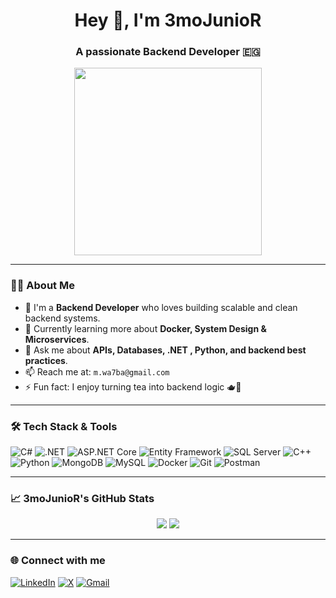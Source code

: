 <h1 align="center">Hey 👋, I'm 3moJunioR </h1>
<h3 align="center">A passionate Backend Developer 🇪🇬</h3>

<p align="center">
  <img src="https://media.giphy.com/media/qgQUggAC3Pfv687qPC/giphy.gif" width="300" />
</p>

---

### 👨‍💻 About Me

- 🔧 I'm a **Backend Developer** who loves building scalable and clean backend systems.
- 🌱 Currently learning more about **Docker, System Design & Microservices**.
- 💬 Ask me about **APIs, Databases, .NET , Python, and backend best practices**.
- 📫 Reach me at: `m.wa7ba@gmail.com`
- ⚡ Fun fact: I enjoy turning tea into backend logic 🫖🍵

---

### 🛠️ Tech Stack & Tools

![C#](https://img.shields.io/badge/-CSharp-239120?style=flat&logo=c-sharp&logoColor=white)
![.NET](https://img.shields.io/badge/-.NET-512BD4?style=flat&logo=dotnet&logoColor=white)
![ASP.NET Core](https://img.shields.io/badge/-ASP.NET_Core-512BD4?style=flat&logo=dotnet&logoColor=white)
![Entity Framework](https://img.shields.io/badge/-Entity_Framework-6DB33F?style=flat&logo=nuget&logoColor=white)
![SQL Server](https://img.shields.io/badge/-SQL_Server-CC2927?style=flat&logo=microsoft-sql-server&logoColor=white)
![C++](https://img.shields.io/badge/-C++-00599C?style=flat&logo=c%2B%2B&logoColor=white)
![Python](https://img.shields.io/badge/-Python-3776AB?style=flat&logo=python&logoColor=white)
![MongoDB](https://img.shields.io/badge/-MongoDB-4EA94B?style=flat&logo=mongodb&logoColor=white)
![MySQL](https://img.shields.io/badge/-MySQL-00758F?style=flat&logo=mysql&logoColor=white)
![Docker](https://img.shields.io/badge/-Docker-2496ED?style=flat&logo=docker&logoColor=white)
![Git](https://img.shields.io/badge/-Git-F05032?style=flat&logo=git&logoColor=white)
![Postman](https://img.shields.io/badge/-Postman-FF6C37?style=flat&logo=postman&logoColor=white)

---

### 📈 3moJunioR's GitHub Stats

<p align="center">
  <img src="https://github-readme-stats.vercel.app/api?username=3moJunior&show_icons=true&theme=tokyonight&cache_seconds=1800" />
<img src="https://github-readme-stats.vercel.app/api/top-langs/?username=3moJunior&layout=compact&theme=tokyonight" />
</p>

---

### 🌐 Connect with me

[![LinkedIn](https://img.shields.io/badge/-LinkedIn-0A66C2?style=flat&logo=linkedin&logoColor=white)](https://www.linkedin.com/in/mohamedwahba22)
[![X](https://img.shields.io/badge/-@3moJunior-1DA1F2?style=flat&logo=x&logoColor=black)](https://x.com/3moJunior)
[![Gmail](https://img.shields.io/badge/-m.wa7ba@gmail.com-D14836?style=flat&logo=gmail&logoColor=white)](mailto:m.wa7ba@gmail.com)
